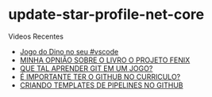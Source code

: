 # update-star-profile-net-core

Videos Recentes
<!-- YOUTUBE:START -->
- [Jogo do Dino no seu #vscode](https://www.youtube.com/watch?v=hdrmMLf49tM)
- [MINHA OPNIÂO SOBRE O LIVRO O PROJETO FENIX](https://www.youtube.com/watch?v=MQSXzGndZlE)
- [QUE TAL APRENDER GIT EM UM JOGO?](https://www.youtube.com/watch?v=AHU8XrWjBOs)
- [É IMPORTANTE TER O GITHUB NO CURRICULO?](https://www.youtube.com/watch?v=MhtKI2RuJLE)
- [CRIANDO TEMPLATES DE PIPELINES NO GITHUB](https://www.youtube.com/watch?v=jhJ7y3GQvjE)
<!-- YOUTUBE:END -->
